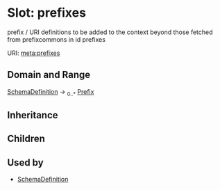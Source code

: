 # Slot: prefixes


prefix / URI definitions to be added to the context beyond those fetched from prefixcommons in id prefixes

URI: [meta:prefixes](https://w3id.org/biolink/biolinkml/meta/prefixes)
## Domain and Range

[SchemaDefinition](SchemaDefinition.md) ->  <sub>0..*</sub> [Prefix](Prefix.md)
## Inheritance

## Children

## Used by

 * [SchemaDefinition](SchemaDefinition.md)
